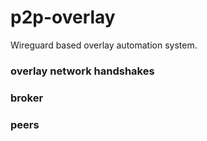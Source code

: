 # p2p-overlay

Wireguard based overlay automation system. 

### overlay network handshakes

### broker

### peers